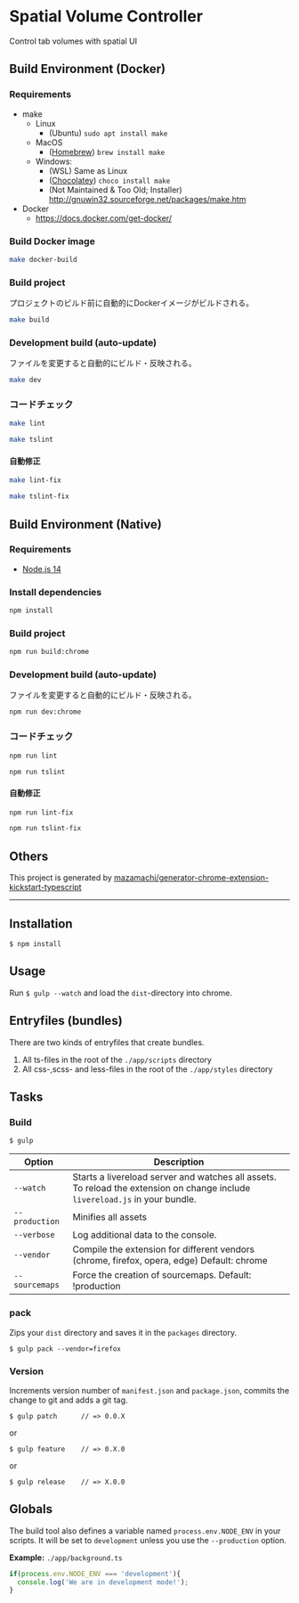 # Spatial Volume Controller

Control tab volumes with spatial UI


## Build Environment (Docker)
### Requirements
- make
	- Linux
		- (Ubuntu) `sudo apt install make`
	- MacOS
		- ([Homebrew](https://brew.sh/)) `brew install make`
	- Windows:
		- (WSL) Same as Linux
		- ([Chocolatey](https://chocolatey.org/install)) `choco install make`
		- (Not Maintained & Too Old; Installer) http://gnuwin32.sourceforge.net/packages/make.htm
- Docker
	- https://docs.docker.com/get-docker/

### Build Docker image
```sh
make docker-build
```

### Build project
プロジェクトのビルド前に自動的にDockerイメージがビルドされる。

```sh
make build
```

### Development build (auto-update)
ファイルを変更すると自動的にビルド・反映される。

```sh
make dev
```

### コードチェック

```sh
make lint

make tslint
```

#### 自動修正
```sh
make lint-fix

make tslint-fix
```


## Build Environment (Native)
### Requirements
- [Node.js 14](https://nodejs.org/ja/download/)

### Install dependencies
```sh
npm install
```

### Build project
```sh
npm run build:chrome
```

### Development build (auto-update)
ファイルを変更すると自動的にビルド・反映される。

```sh
npm run dev:chrome
```

### コードチェック

```sh
npm run lint

npm run tslint
```

#### 自動修正

```sh
npm run lint-fix

npm run tslint-fix
```


## Others
This project is generated by [mazamachi/generator-chrome-extension-kickstart-typescript](https://github.com/mazamachi/generator-chrome-extension-kickstart-typescript/tree/d8e455b5d750084e9d27c9f84c536a4b83d4b72b)

-----

## Installation

	$ npm install

## Usage

Run `$ gulp --watch` and load the `dist`-directory into chrome.

## Entryfiles (bundles)

There are two kinds of entryfiles that create bundles.

1. All ts-files in the root of the `./app/scripts` directory
2. All css-,scss- and less-files in the root of the `./app/styles` directory

## Tasks

### Build

    $ gulp


| Option         | Description                                                                                                                                           |
|----------------|-------------------------------------------------------------------------------------------------------------------------------------------------------|
| `--watch`      | Starts a livereload server and watches all assets. <br>To reload the extension on change include `livereload.js` in your bundle.                      |
| `--production` | Minifies all assets                                                                                                                                   |
| `--verbose`    | Log additional data to the console.                                                                                                                   |
| `--vendor`     | Compile the extension for different vendors (chrome, firefox, opera, edge)  Default: chrome                                                                 |
| `--sourcemaps` | Force the creation of sourcemaps. Default: !production                                                                                                |


### pack

Zips your `dist` directory and saves it in the `packages` directory.

    $ gulp pack --vendor=firefox

### Version

Increments version number of `manifest.json` and `package.json`,
commits the change to git and adds a git tag.


    $ gulp patch      // => 0.0.X

or

    $ gulp feature    // => 0.X.0

or

    $ gulp release    // => X.0.0


## Globals

The build tool also defines a variable named `process.env.NODE_ENV` in your scripts. It will be set to `development` unless you use the `--production` option.


**Example:** `./app/background.ts`

```typescript
if(process.env.NODE_ENV === 'development'){
  console.log('We are in development mode!');
}
```
